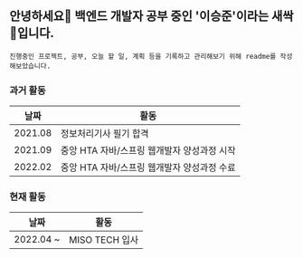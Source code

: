 ## 안녕하세요👋 백엔드 개발자 공부 중인 '이승준'이라는 새싹🌱입니다.
    진행중인 프로젝트, 공부, 오늘 할 일, 계획 등을 기록하고 관리해보기 위해 readme를 작성해보았습니다.

### 과거 활동
| <center>날짜</center>  | <center>활동</center> |
| :-----:| ------ |
| 2021.08 | 정보처리기사 필기 합격 |
| 2021.09 | 중앙 HTA 자바/스프링 웹개발자 양성과정 시작 |
| 2022.02 | 중앙 HTA 자바/스프링 웹개발자 양성과정 수료 |

### 현재 활동
| <center>날짜</center>  | <center>활동</center> |
| :-----:| ------ |
| 2022.04 ~ | MISO TECH 입사 |


<!--
**LSJ-90/LSJ-90** is a ✨ _special_ ✨ repository because its `README.md` (this file) appears on your GitHub profile.

Here are some ideas to get you started:

- 🔭 I’m currently working on ...
- 🌱 I’m currently learning ...
- 👯 I’m looking to collaborate on ...
- 🤔 I’m looking for help with ...
- 💬 Ask me about ...
- 📫 How to reach me: ...
- 😄 Pronouns: ...
- ⚡ Fun fact: ...
-->
